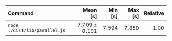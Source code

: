 | Command | Mean [s] | Min [s] | Max [s] | Relative |
|:---|---:|---:|---:|---:|
| `node ./dist/lib/parallel.js` | 7.709 ± 0.101 | 7.594 | 7.850 | 1.00 |
